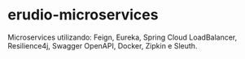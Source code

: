 # erudio-microservices
Microservices utilizando: Feign, Eureka, Spring Cloud LoadBalancer, Resilience4j, Swagger OpenAPI, Docker, Zipkin e Sleuth.
